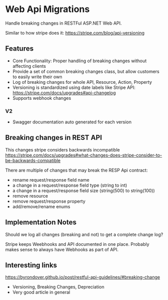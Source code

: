 # Web Api Migrations

Handle breaking changes in RESTFul ASP.NET Web API.

Similar to how stripe does it:
https://stripe.com/blog/api-versioning



## Features

* Core Functionality: Proper handling of breaking changes without affecting clients
* Provide a set of common breaking changes class, but allow customers to easily write their own
* Log of breaking changes for whole API, Resource, Action, Property
* Versioning is standardized using date labels like Stripe API: https://stripe.com/docs/upgrades#api-changelog
* Supports webhook changes

### V2
* Swagger documentation auto generated for each version



##  Breaking changes in REST API

This changes stripe considers backwards incompatible
https://stripe.com/docs/upgrades#what-changes-does-stripe-consider-to-be-backwards-compatible

There are multiple of changes that may break the RESP Api contract:

* rename request/response field name
* a change in a request/response field type (string to int)
* a change in a request/response field size (string(500) to string(100))
* remove resource
* remove request/response property
* add/remove/rename enums


## Implementation Notes

Should we log all changes (breaking and not) to get a complete change log?

Stripe keeps Weebhooks and API documented in one place. Probably makes sense to always have Webhooks as part of API.



## Interesting links


https://byrondover.github.io/post/restful-api-guidelines/#breaking-change
- Versioning, Breaking Changes, Depreciation
- Very good article in general
